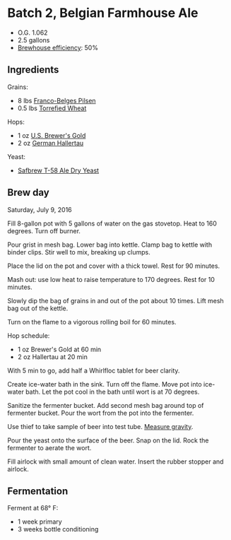 # Batch 2, Belgian Farmhouse Ale

* O.G. 1.062
* 2.5 gallons
* [Brewhouse efficiency][eff]: 50%

[eff]: http://www.brewersfriend.com/brewhouse-efficiency/

## Ingredients

Grains:

* 8 lbs [Franco-Belges Pilsen][belges]
* 0.5 lbs [Torrefied Wheat][wheat]

[belges]: http://www.northernbrewer.com/franco-belges-pilsen-malt
[wheat]: http://www.northernbrewer.com/torrified-wheat

Hops:

* 1 oz [U.S. Brewer's Gold][gold]
* 2 oz [German Hallertau][tau]

[gold]: http://www.northernbrewer.com/us-brewers-gold-hop-pellets
[tau]: http://www.northernbrewer.com/german-hallertau-hop-pellets

Yeast:

* [Safbrew T-58 Ale Dry Yeast][yeast]

[yeast]: http://www.northernbrewer.com/safbrew-t-58

## Brew day

Saturday, July 9, 2016

Fill 8-gallon pot with 5 gallons of water on the gas stovetop.
Heat to 160 degrees.
Turn off burner.

Pour grist in mesh bag.
Lower bag into kettle.
Clamp bag to kettle with binder clips.
Stir well to mix, breaking up clumps.

Place the lid on the pot and cover with a thick towel.
Rest for 90 minutes.

Mash out: use low heat to raise temperature to 170 degrees.
Rest for 10 minutes.

Slowly dip the bag of grains in and out of the pot about 10 times.
Lift mesh bag out of the kettle.

Turn on the flame to a vigorous rolling boil for 60 minutes.

Hop schedule:

* 1 oz Brewer's Gold at 60 min
* 2 oz Hallertau at 20 min

With 5 min to go,
add half a Whirlfloc tablet for beer clarity.

Create ice-water bath in the sink.
Turn off the flame.
Move pot into ice-water bath.
Let the pot cool in the bath until wort is at 70 degrees.

Sanitize the fermenter bucket.
Add second mesh bag around top of fermenter bucket.
Pour the wort from the pot into the fermenter.

Use thief to take sample of beer into test tube.
[Measure gravity][gravity].

[gravity]: ../procedures.md#measure-gravity

Pour the yeast onto the surface of the beer.
Snap on the lid.
Rock the fermenter to aerate the wort.

Fill airlock with small amount of clean water.
Insert the rubber stopper and airlock.

## Fermentation

Ferment at 68° F:

* 1 week primary
* 3 weeks bottle conditioning
